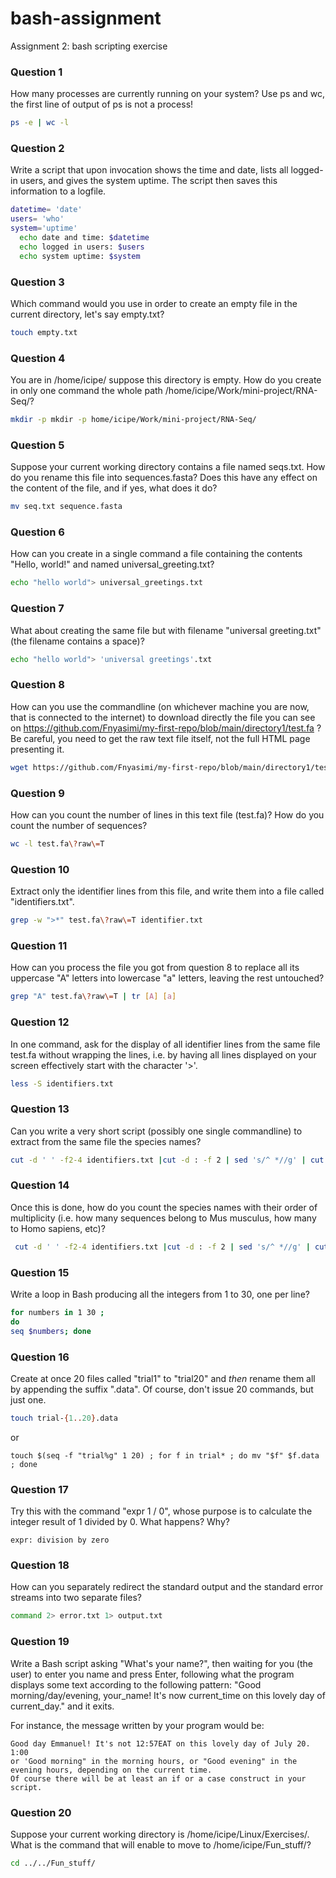 # bash-assignment
Assignment 2: bash scripting exercise

### Question 1
How many processes are currently running on your system? Use ps and wc, the first line of output of ps is not a process!
```bash
ps -e | wc -l
```

### Question 2
Write a script that upon invocation shows the time and date, lists all logged-in users, and gives the system uptime. 
The script then saves this information to a logfile.

```bash
datetime= 'date'
users= 'who'
system='uptime'
  echo date and time: $datetime
  echo logged in users: $users
  echo system uptime: $system
```
   
### Question 3
Which command would you use in order to create an empty file in the current directory, let's say empty.txt?

```bash
touch empty.txt
```

### Question 4
You are in /home/icipe/  suppose this directory is empty. How do you create in only one command the whole path /home/icipe/Work/mini-project/RNA-Seq/?

```bash
mkdir -p mkdir -p home/icipe/Work/mini-project/RNA-Seq/
```
### Question 5
Suppose your current working directory contains a file named seqs.txt. How do you rename this file into sequences.fasta? 
Does this have any effect on the content of the file, and if yes, what does it do?

```bash 
mv seq.txt sequence.fasta
```

### Question 6
How can you create in a single command a file containing the contents "Hello, world!" and named universal_greeting.txt?

```bash
echo "hello world"> universal_greetings.txt
```

### Question 7
What about creating the same file but with filename "universal greeting.txt" (the filename contains a space)?

```bash
echo "hello world"> 'universal greetings'.txt
```

### Question 8
How can you use the commandline (on whichever machine you are now, that is connected to the internet) to download directly the 
file you can see on https://github.com/Fnyasimi/my-first-repo/blob/main/directory1/test.fa ? Be careful, you need to get the raw text file itself, 
not the full HTML page presenting it.

```bash
wget https://github.com/Fnyasimi/my-first-repo/blob/main/directory1/test.fa?raw=T
```

### Question 9
How can you count the number of lines in this text file (test.fa)? How do you count the number of sequences?

```bash
wc -l test.fa\?raw\=T 
```
### Question 10
Extract only the identifier lines from this file, and write them into a file called "identifiers.txt".

```bash
grep -w ">*" test.fa\?raw\=T identifier.txt
```


### Question 11
How can you process the file you got from question 8 to replace all its uppercase "A" letters into lowercase "a" letters, leaving the rest untouched?

```bash
grep "A" test.fa\?raw\=T | tr [A] [a]
```

### Question 12
In one command, ask for the display of all identifier lines from the same file test.fa without wrapping the lines, i.e. by having all lines displayed 
on your screen effectively start with the character '>'.

```bash
less -S identifiers.txt
```

### Question 13
Can you write a very short script (possibly one single commandline) to extract from the same file the species names?

```bash
cut -d ' ' -f2-4 identifiers.txt |cut -d : -f 2 | sed 's/^ *//g' | cut -d ' ' -f 1,2
```

### Question 14
Once this is done, how do you count the species names with their order of multiplicity 
(i.e. how many sequences belong to Mus musculus, how many to Homo sapiens, etc)?

```bash
 cut -d ' ' -f2-4 identifiers.txt |cut -d : -f 2 | sed 's/^ *//g' | cut -d ' ' -f 1,2 | uniq -c |sort -n
```

### Question 15
Write a loop in Bash producing all the integers from 1 to 30, one per line?

```bash
for numbers in 1 30 ; 
do
seq $numbers; done

```

### Question 16
Create at once 20 files called "trial1" to "trial20" and *then* rename them all by appending the suffix ".data". 
Of course, don't issue 20 commands, but just one.

```bash
touch trial-{1..20}.data
```
or
```
touch $(seq -f "trial%g" 1 20) ; for f in trial* ; do mv "$f" $f.data ; done

```

### Question 17
Try this with the command "expr 1 / 0", whose purpose is to calculate the integer result of 1 divided by 0. What happens? Why?
```output
expr: division by zero
```
### Question 18
How can you separately redirect the standard output and the standard error streams into two separate files?

```bash
command 2> error.txt 1> output.txt
```

### Question 19
Write a Bash script asking "What's your name?", then waiting for you (the user) to enter you name and press Enter, 
following what the program displays some text according to the following pattern:
"Good morning/day/evening, your_name!
It's now current_time on this lovely day of current_day." and it exits.

For instance, the message written by your program would be:
```
Good day Emmanuel! It's not 12:57EAT on this lovely day of July 20. 1:00
or 'Good morning" in the morning hours, or "Good evening" in the evening hours, depending on the current time.
Of course there will be at least an if or a case construct in your script.
```

### Question 20
Suppose your current working directory is /home/icipe/Linux/Exercises/. What is the command that will enable to move to /home/icipe/Fun_stuff/?

```bash
cd ../../Fun_stuff/
```
